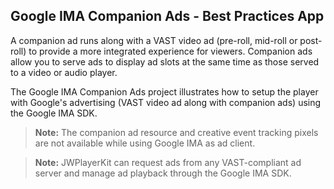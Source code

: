 ##  Google IMA Companion Ads - Best Practices App

A companion ad runs along with a VAST video ad (pre-roll, mid-roll or post-roll) to provide a more integrated experience for viewers. Companion ads allow you to serve ads to display ad slots at the same time as those served to a video or audio player.

The Google IMA Companion Ads project illustrates how to setup the player with Google's advertising (VAST video ad along with companion ads) using the Google IMA SDK.

> **Note:** The companion ad resource and creative event tracking pixels are not available while using Google IMA as ad client.

> **Note:** JWPlayerKit can request ads from any VAST-compliant ad server and manage ad playback through the Google IMA SDK.

